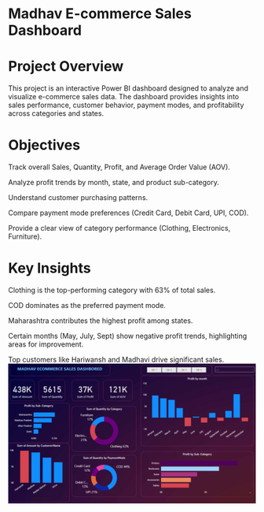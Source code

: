 # Madhav E-commerce Sales Dashboard <br>
# Project Overview <br>
This project is an interactive Power BI dashboard designed to analyze and visualize e-commerce sales data. The dashboard provides insights into sales performance, customer behavior, payment modes, and profitability across categories and states. <br>
# Objectives
Track overall Sales, Quantity, Profit, and Average Order Value (AOV). <br>

Analyze profit trends by month, state, and product sub-category.<br>

Understand customer purchasing patterns.<br>

Compare payment mode preferences (Credit Card, Debit Card, UPI, COD). <br>

Provide a clear view of category performance (Clothing, Electronics, Furniture). <br>
# Key Insights <br>
Clothing is the top-performing category with 63% of total sales. <br>

COD dominates as the preferred payment mode. <br>

Maharashtra contributes the highest profit among states.<br>

Certain months (May, July, Sept) show negative profit trends, highlighting areas for improvement.<br>

Top customers like Hariwansh and Madhavi drive significant sales.<br>
![image alt](https://github.com/Shaw-hap/Power_Bi/blob/ac272eb3d91f2e24e1a12bd174a633f6c5e44c74/screen_sort.png)

